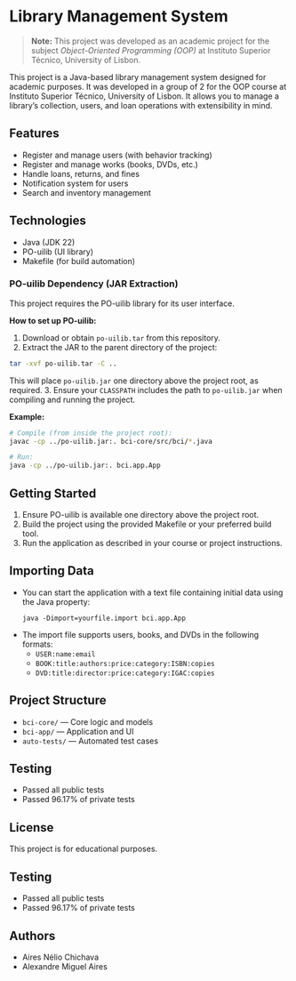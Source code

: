# Library Management System
> **Note:** This project was developed as an academic project for the subject *Object-Oriented Programming (OOP)* at Instituto Superior Técnico, University of Lisbon.


This project is a Java-based library management system designed for academic purposes. It was developed in a group of 2 for the OOP course at Instituto Superior Técnico, University of Lisbon. It allows you to manage a library’s collection, users, and loan operations with extensibility in mind.

## Features
- Register and manage users (with behavior tracking)
- Register and manage works (books, DVDs, etc.)
- Handle loans, returns, and fines
- Notification system for users
- Search and inventory management


## Technologies

- Java (JDK 22)
- PO-uilib (UI library)
- Makefile (for build automation)


### PO-uilib Dependency (JAR Extraction)

This project requires the PO-uilib library for its user interface.

**How to set up PO-uilib:**
1. Download or obtain `po-uilib.tar` from this repository.
2. Extract the JAR to the parent directory of the project:
  ```sh
  tar -xvf po-uilib.tar -C ..
  ```
  This will place `po-uilib.jar` one directory above the project root, as required.
3. Ensure your `CLASSPATH` includes the path to `po-uilib.jar` when compiling and running the project.

**Example:**
```sh
# Compile (from inside the project root):
javac -cp ../po-uilib.jar:. bci-core/src/bci/*.java

# Run:
java -cp ../po-uilib.jar:. bci.app.App
```
## Getting Started
1. Ensure PO-uilib is available one directory above the project root.
2. Build the project using the provided Makefile or your preferred build tool.
3. Run the application as described in your course or project instructions.

## Importing Data
- You can start the application with a text file containing initial data using the Java property:
  ```
  java -Dimport=yourfile.import bci.app.App
  ```
- The import file supports users, books, and DVDs in the following formats:
  - `USER:name:email`
  - `BOOK:title:authors:price:category:ISBN:copies`
  - `DVD:title:director:price:category:IGAC:copies`

## Project Structure
- `bci-core/` — Core logic and models
- `bci-app/` — Application and UI
- `auto-tests/` — Automated test cases

## Testing
- Passed all public tests
- Passed 96.17% of private tests


## License
This project is for educational purposes.

## Testing

- Passed all public tests
- Passed 96.17% of private tests


## Authors
- Aires Nélio Chichava
- Alexandre Miguel Aires

